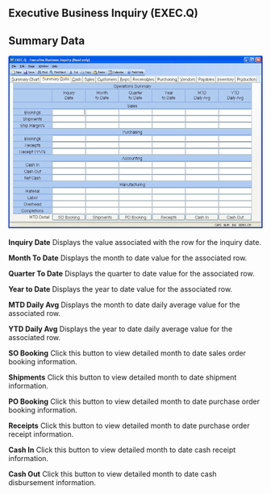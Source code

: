 ##  Executive Business Inquiry (EXEC.Q)

<PageHeader />

##  Summary Data

![](./EXEC-Q-2.jpg)

**Inquiry Date** Displays the value associated with the row for the inquiry
date.  
  
**Month To Date** Displays the month to date value for the associated row.  
  
**Quarter To Date** Displays the quarter to date value for the associated row.  
  
**Year to Date** Displays the year to date value for the associated row.  
  
**MTD Daily Avg** Displays the month to date daily average value for the
associated row.  
  
**YTD Daily Avg** Displays the year to date daily average value for the
associated row.  
  
**SO Booking** Click this button to view detailed month to date sales order
booking information.  
  
**Shipments** Click this button to view detailed month to date shipment
information.  
  
**PO Booking** Click this button to view detailed month to date purchase order
booking information.  
  
**Receipts** Click this button to view detailed month to date purchase order
receipt information.  
  
**Cash In** Click this button to view detailed month to date cash receipt
information.  
  
**Cash Out** Click this button to view detailed month to date cash
disbursement information.  
  
  
<badge text= "Version 8.10.57" vertical="middle" />

<PageFooter />